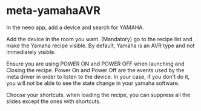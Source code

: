 # meta-yamahaAVR

In the neeo app, add a device and search for YAMAHA.

Add the device in the room you want.
(Mandatory) go to the recipe list and make the Yamaha recipe visible.
By default, Yamaha is an AVR type and not immediately visible.

Ensure you are using POWER ON and POWER OFF when launching and Closing the recipe.
Power On and Power Off are the events used by the meta driver in order to listen to the device. In your case, if you don't do it, you will not be able to see the state change in your yamaha software.

Choose your shortcuts.
when loading the recipe, you can suppress all the slides except the ones with shortcuts.
